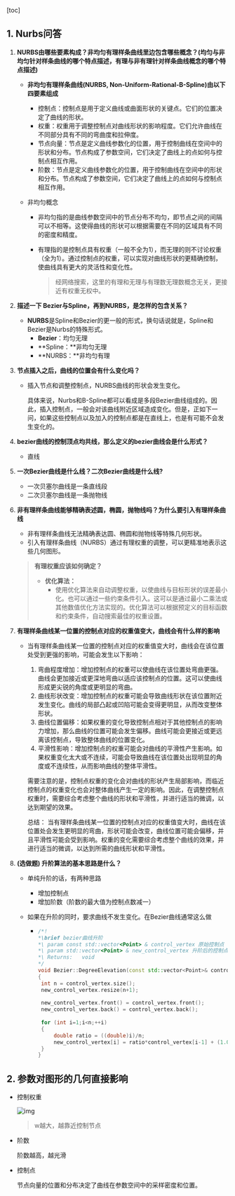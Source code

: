 [toc]
## 1. Nurbs问答

1. **NURBS由哪些要素构成？非均匀有理样条曲线里边包含哪些概念？(均匀与非均匀针对样条曲线的哪个特点描述，有理与非有理针对样条曲线概念的哪个特点描述)** 

   * **非均匀有理样条曲线(NURBS, Non-Uniform-Rational-B-Spline)由以下四要素组成**
     
     * 控制点：控制点是用于定义曲线或曲面形状的关键点。它们的位置决定了曲线的形状。
     * 权重：权重用于调整控制点对曲线形状的影响程度。它们允许曲线在不同部分具有不同的弯曲度和拉伸度。
     * 节点向量：节点是定义曲线参数化的位置，用于控制曲线在空间中的形状和分布。节点构成了参数空间，它们决定了曲线上的点如何与控制点相互作用。
     * 阶数：节点是定义曲线参数化的位置，用于控制曲线在空间中的形状和分布。节点构成了参数空间，它们决定了曲线上的点如何与控制点相互作用。
   * 非均匀概念
     * 非均匀指的是曲线参数空间中的节点分布不均匀，即节点之间的间隔可以不相等。这使得曲线的形状可以根据需要在不同的区域具有不同的密度和精度。
     
     * 有理指的是控制点具有权重（一般不全为1），而无理的则不讨论权重（全为1）。通过控制点的权重，可以实现对曲线形状的更精确控制，使曲线具有更大的灵活性和变化性。
     
       > 经网络搜索，这里的有理和无理与有理数无理数概念无关，更接近有权重无权中。

   

2. **描述一下 Bezier与Spline，再到NURBS，是怎样的包含关系？**

   * **NURBS**是Spline和Bezier的更一般的形式，换句话说就是，Spline和Bezier是Nurbs的特殊形式。
     * **Bezier**：均匀无理
     * **Spline：**非均匀无理
     * **NURBS：**非均匀有理

   

3. **节点插入之后，曲线的位置会有什么变化吗？**

   * 插入节点和调整控制点，NURBS曲线的形状会发生变化。

     具体来说，Nurbs和B-Spline都可以看成是多段Bezier曲线组成的。因此，插入控制点，一般会对该曲线附近区域造成变化。但是，正如下一问，如果这些控制点以及加入的控制点都是在直线上，也是有可能不会发生变化的。

     

4. **bezier曲线的控制顶点均共线，那么定义的bezier曲线会是什么形式？**

   * 直线

   

5. **一次Bezier曲线是什么线？二次Bezier曲线是什么线?**

   * 一次贝塞尔曲线是一条直线段
   * 二次贝塞尔曲线是一条抛物线

   

6. **非有理样条曲线能够精确表述圆，椭圆，抛物线吗？为什么要引入有理样条曲线**

   * 非有理样条曲线无法精确表达圆、椭圆和抛物线等特殊几何形状。
   * 引入有理样条曲线（NURBS）通过有理权重的调整，可以更精准地表示这些几何图形。

   > **有理权重应该如何确定？**
   >
   > * **优化算法：**
   >   * 使用优化算法来自动调整权重，以使曲线与目标形状的误差最小化。也可以通过一些约束条件引入。这可以是通过最小二乘法或其他数值优化方法实现的。优化算法可以根据预定义的目标函数和约束条件，自动搜索最佳的权重设置。



7. **有理样条曲线某一位置的控制点对应的权重值变大，曲线会有什么样的影响**

   * 当有理样条曲线某一位置的控制点对应的权重值变大时，曲线会在该位置处受到更强的影响，可能会发生以下影响：

     1. 弯曲程度增加：增加控制点的权重可以使曲线在该位置处弯曲更强。曲线会更加接近或更深地弯曲以适应该控制点的位置。这可以使曲线形成更尖锐的角度或更明显的弯曲。
     2. 曲线形状改变：增加控制点的权重可能会导致曲线形状在该位置附近发生变化。曲线的局部凸起或凹陷可能会变得更明显，从而改变整体形状。
     3. 曲线位置偏移：如果权重的变化导致控制点相对于其他控制点的影响力增加，那么曲线的位置可能会发生偏移。曲线可能会更接近或更远离该控制点，导致整体曲线的位置变化。
     4. 平滑性影响：增加控制点的权重可能会对曲线的平滑性产生影响。如果权重变化太大或不连续，可能会导致曲线在该位置处出现明显的角度或不连续性，从而影响曲线的整体平滑性。

     需要注意的是，控制点权重的变化会对曲线的形状产生局部影响，而临近控制点的权重变化也会对整体曲线产生一定的影响。因此，在调整控制点权重时，需要综合考虑整个曲线的形状和平滑性，并进行适当的微调，以达到期望的效果。

     总结： 当有理样条曲线某一位置的控制点对应的权重值变大时，曲线在该位置处会发生更明显的弯曲，形状可能会改变，曲线位置可能会偏移，并且平滑性可能会受到影响。权重的变化需要综合考虑整个曲线的效果，并进行适当的微调，以达到所需的曲线形状和平滑性。



8. **(选做题) 升阶算法的基本思路是什么？**

   * 单纯升阶的话，有两种思路

     * 增加控制点
     * 增加阶数（阶数的最大值为控制点数减一）

   * 如果在升阶的同时，要求曲线不发生变化。在Bezier曲线通常这么做

     * ```c++
       /*!
       *\brief bezier曲线升阶
       *\ param const std::vector<Point> & control_vertex 原始控制点
       *\ param std::vector<Point> & new_control_vertex 升阶后的控制点
       *\ Returns:   void
       */
       void Bezier::DegreeElevation(const std::vector<Point>& control_vertex,std::vector<Point>& new_control_vertex)
       {
       	int n = control_vertex.size();
       	new_control_vertex.resize(n+1);
        
       	new_control_vertex.front() = control_vertex.front();
       	new_control_vertex.back() = control_vertex.back();
        
       	for (int i=1;i<n;++i)
       	{
       		double ratio = ((double)i)/n;
       		new_control_vertex[i] = ratio*control_vertex[i-1] + (1.0-ratio)*control_vertex[i];
       	}
       }
       ```

       

## 2. 参数对图形的几何直接影响

* 控制权重

  ![img](C:\Users\marco\Nutstore\1\0_TODO\img\image175.jpg)

  > w越大，越靠近控制节点

* 阶数

  阶数越高，越光滑

* 控制点

  节点向量的位置和分布决定了曲线在参数空间中的采样密度和位置。



